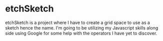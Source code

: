 # etchSketch
etchSketch is a project where I have to create a grid space to use as a sketch hence the name. 
I'm going to be utilizing my Javascript skills along side using Google for some help with the operators I have yet to discover.